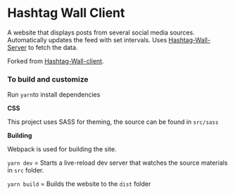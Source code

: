 # Hashtag Wall Client

A website that displays posts from several social media sources. Automatically updates the feed with set intervals. Uses [Hashtag-Wall-Server](https://github.com/MaureenDadap/Hashtag-Wall-Server) to fetch the data.

Forked from [Hashtag-Wall-client](https://github.com/Krisseck/Hashtag-Wall-Client).
### To build and customize

Run `yarn`to install dependencies

**CSS**

This project uses SASS for theming, the source can be found in `src/sass`

**Building**

Webpack is used for building the site.

`yarn dev` = Starts a live-reload dev server that watches the source materials in `src` folder.

`yarn build` = Builds the website to the `dist` folder

